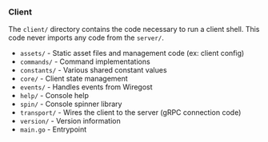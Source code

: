 ### Client

The `client/` directory contains the code necessary to run a client shell.
This code never imports any code from the `server/`.

* `assets/`     - Static asset files and management code (ex: client config)
* `commands/`   - Command implementations
* `constants/`  - Various shared constant values
* `core/`       - Client state management
* `events/`     - Handles events from Wiregost
* `help/`       - Console help
* `spin/`       - Console spinner library
* `transport/`  - Wires the client to the server (gRPC connection code)
* `version/`    - Version information
* `main.go`     - Entrypoint
